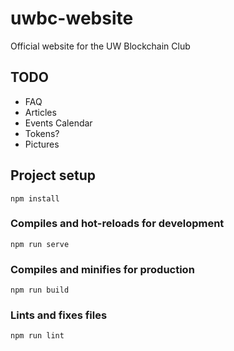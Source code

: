 # uwbc-website

Official website for the UW Blockchain Club

## TODO

- FAQ
- Articles
- Events Calendar
- Tokens?
- Pictures

## Project setup

```
npm install
```

### Compiles and hot-reloads for development

```
npm run serve
```

### Compiles and minifies for production

```
npm run build
```

### Lints and fixes files

```
npm run lint
```
